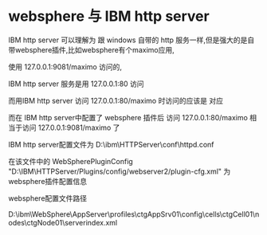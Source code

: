 # websphere 与 IBM http server

IBM http server 可以理解为 跟 windows 自带的 http 服务一样,但是强大的是自带websphere插件,比如websphere有个maximo应用,

使用 127.0.0.1:9081/maximo 访问的,

IBM http server 服务是用 127.0.0.1:80 访问

而用IBM http server 访问 127.0.0.1:80/maximo 时访问的应该是 对应

而在 IBM http server中配置了 websphere 插件后 访问 127.0.0.1:80/maximo  相当于访问 127.0.0.1:9081/maximo 了

IBM http server配置文件为  D:\ibm\HTTPServer\conf\httpd.conf

在该文件中的 WebSpherePluginConfig "D:\IBM\HTTPServer/Plugins/config/webserver2/plugin-cfg.xml"  为websphere插件配置信息

websphere配置文件路径

D:\ibm\WebSphere\AppServer\profiles\ctgAppSrv01\config\cells\ctgCell01\nodes\ctgNode01\serverindex.xml
